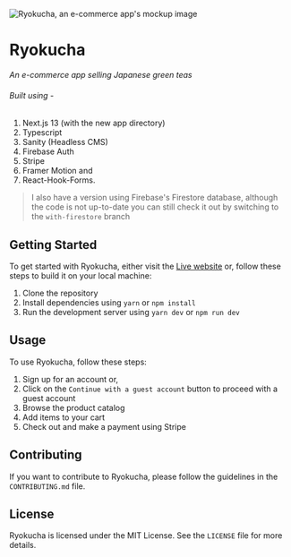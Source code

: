 ![Ryokucha, an e-commerce app's mockup image](https://cdn.sanity.io/images/lo6epx6n/production/4000c8d2ae0902b368988efb7f33d4935b2f00cd-6000x4500.jpg)

# Ryokucha

_An e-commerce app selling Japanese green teas_

###### Built using -
1. Next.js 13 (with the new app directory)
2. Typescript
3.  Sanity (Headless CMS)
4. Firebase Auth
5. Stripe
6. Framer Motion and 
7. React-Hook-Forms.

> I also have a version using Firebase's Firestore database, although the code is not up-to-date you can still check it out by switching to the 
> `with-firestore` branch

## Getting Started

To get started with Ryokucha, either visit the [Live website](https://ryokucha.vercel.app/) or,
follow these steps to build it on your local machine:

1. Clone the repository
2. Install dependencies using `yarn` or `npm install`
3. Run the development server using `yarn dev` or `npm run dev`

## Usage

To use Ryokucha, follow these steps:

1. Sign up for an account or,
2. Click on the `Continue with a guest account` button to proceed with a guest account
3. Browse the product catalog
4. Add items to your cart
5. Check out and make a payment using Stripe

## Contributing

If you want to contribute to Ryokucha, please follow the guidelines in the `CONTRIBUTING.md` file.

## License

Ryokucha is licensed under the MIT License. See the `LICENSE` file for more details.
